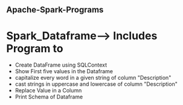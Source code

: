 ## Apache-Spark-Programs
# Spark_Dataframe--> Includes Program to 
 * Create DataFrame using SQLContext
 * Show First five values in the Dataframe
 * capitalize every word in a given string of column "Description"
 * cast strings in uppercase and lowercase of column "Description"
 * Replace Value in a Column
 * Print Schema of Dataframe
